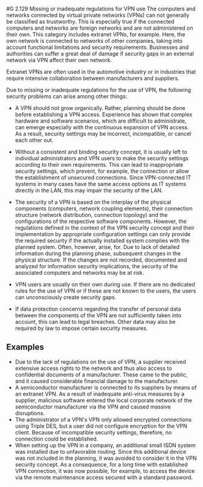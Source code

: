 #G 2.129 Missing or inadequate regulations for VPN use
The computers and networks connected by virtual private networks (VPNs) can not generally be classified as trustworthy. This is especially true if the connected computers and networks are foreign networks and are not administered on their own. This category includes extranet VPNs, for example. Here, the own network is connected to networks of other companies, taking into account functional limitations and security requirements. Businesses and authorities can suffer a great deal of damage if security gaps in an external network via VPN affect their own network.

Extranet VPNs are often used in the automotive industry or in industries that require intensive collaboration between manufacturers and suppliers.

Due to missing or inadequate regulations for the use of VPN, the following security problems can arise among other things:

* A VPN should not grow organically. Rather, planning should be done before establishing a VPN access. Experience has shown that complex hardware and software scenarios, which are difficult to administrate, can emerge especially with the continuous expansion of VPN access. As a result, security settings may be incorrect, incompatible, or cancel each other out.


* Without a consistent and binding security concept, it is usually left to individual administrators and VPN users to make the security settings according to their own requirements. This can lead to inappropriate security settings, which prevent, for example, the connection or allow the establishment of unsecured connections. Since VPN-connected IT systems in many cases have the same access options as IT systems directly in the LAN, this may impair the security of the LAN.


* The security of a VPN is based on the interplay of the physical components (computers, network coupling elements), their connection structure (network distribution, connection topology) and the configurations of the respective software components. However, the regulations defined in the context of the VPN security concept and their implementation by appropriate configuration settings can only provide the required security if the actually installed system complies with the planned system. Often, however, arise, for. Due to lack of detailed information during the planning phase, subsequent changes in the physical structure. If the changes are not recorded, documented and analyzed for information security implications, the security of the associated computers and networks may be at risk.


* VPN users are usually on their own during use. If there are no dedicated rules for the use of VPN or if these are not known to the users, the users can unconsciously create security gaps.


* If data protection concerns regarding the transfer of personal data between the components of the VPN are not sufficiently taken into account, this can lead to legal breaches. Other data may also be required by law to impose certain security measures.




## Examples 
* Due to the lack of regulations on the use of VPN, a supplier received extensive access rights to the network and thus also access to confidential documents of a manufacturer. These came to the public, and it caused considerable financial damage to the manufacturer.
* A semiconductor manufacturer is connected to its suppliers by means of an extranet VPN. As a result of inadequate anti-virus measures by a supplier, malicious software entered the local corporate network of the semiconductor manufacturer via the VPN and caused massive disruptions.
* The administrator of a VPN's VPN only allowed encrypted connections using Triple DES, but a user did not configure encryption for the VPN client. Because of incompatible security settings, therefore, no connection could be established.
* When setting up the VPN in a company, an additional small ISDN system was installed due to unfavorable routing. Since this additional device was not included in the planning, it was avoided to consider it in the VPN security concept. As a consequence, for a long time with established VPN connection, it was now possible, for example, to access the device via the remote maintenance access secured with a standard password.




